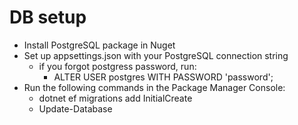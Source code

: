 # DB setup
- Install PostgreSQL package in Nuget
- Set up appsettings.json with your PostgreSQL connection string
	- if you forgot postgress password, run:
		- ALTER USER postgres WITH PASSWORD 'password';
- Run the following commands in the Package Manager Console:
  - dotnet ef migrations add InitialCreate
  - Update-Database